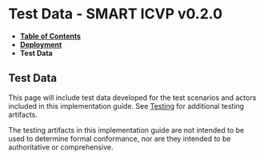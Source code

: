 # Test Data - SMART ICVP v0.2.0

* [**Table of Contents**](toc.md)
* [**Deployment**](deployment.md)
* **Test Data**

## Test Data

This page will include test data developed for the test scenarios and actors included in this implementation guide. See [Testing](testing.md) for additional testing artifacts.

The testing artifacts in this implementation guide are not intended to be used to determine formal conformance, nor are they intended to be authoritative or comprehensive.

